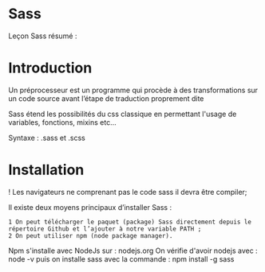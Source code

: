 # Sass
Leçon Sass résumé :
# Introduction
Un préprocesseur est un programme qui procède à des transformations sur un code source avant l’étape de traduction proprement dite

Sass étend les possibilités du css classique en permettant l'usage de variables, fonctions, mixins etc...

Syntaxe : .sass et .scss

# Installation

! Les navigateurs ne comprenant pas le code sass il devra être compiler;

Il existe deux moyens principaux d’installer Sass :

    1 On peut télécharger le paquet (package) Sass directement depuis le répertoire Github et l’ajouter à notre variable PATH ;
    2 On peut utiliser npm (node package manager).
    
Npm s'installe avec NodeJs sur : nodejs.org
On vérifie d'avoir nodejs avec :
node -v
puis on installe sass avec la commande :
npm install -g sass

